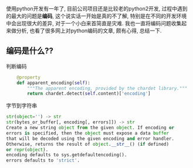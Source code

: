 使用python开发有一年了, 目前公司项目还是比较老的python2开发, 过程中遇到的最大的问题是**编码**, 这个说实话一开始是真的不了解, 特别是在不同的开发环境中会出现很大的差异, 对于一个小白来首简直是灾难. 我也一直将编码问题收集起来做分析, 也看了很多网上对python编码的文章, 颇有心得, 总结一下.

## 编码是什么??

判断编码
``` python
    @property
    def apparent_encoding(self):
        """The apparent encoding, provided by the chardet library."""
        return chardet.detect(self.content)['encoding']
```


字节到字符串
``` python
str(object='') -> str
str(bytes_or_buffer[, encoding[, errors]]) -> str
Create a new string object from the given object. If encoding or
errors is specified, then the object must expose a data buffer
that will be decoded using the given encoding and error handler.
Otherwise, returns the result of object.__str__() (if defined)
or repr(object).
encoding defaults to sys.getdefaultencoding().
errors defaults to 'strict'.
```
